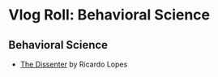 # Vlog Roll: Behavioral Science

## Behavioral Science
* [The Dissenter](https://www.youtube.com/channel/UCTUcatGD6xu4tAcxG-1D4Bg) by Ricardo Lopes
